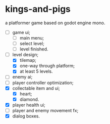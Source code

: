 # kings-and-pigs

a platformer game based on godot engine mono.

- [ ] game ui;
  - [ ] main menu;
  - [ ] select level;
  - [ ] level finished.
- [ ] level design;
  - [x] tilemap;
  - [x] one-way through platform;
  - [x] at least 5 levels.
- [ ] enemy ai;
- [ ] player controller optimization;
- [x] collectable item and ui;
  - [x] heart;
  - [x] diamond.
- [x] player health ui;
- [ ] player and enemy movement fx;
- [x] dialog boxes.
